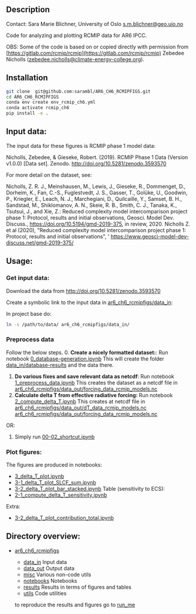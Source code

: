 ## Description
Contact: Sara Marie Blichner, University of Oslo [s.m.blichner@geo.uio.no](s.m.blichner@geo.uio.no)


Code for analyzing and plotting RCMIP data for AR6 IPCC. 


OBS: Some of the code is based on or copied directly with permission from [https://gitlab.com/rcmip/rcmip](https://gitlab.com/rcmip/rcmip) 
 Zebedee Nicholls ([zebedee.nicholls@climate-energy-college.org](zebedee.nicholls@climate-energy-college.org)). 


## Installation

```bash
git clone  git@github.com:sarambl/AR6_CH6_RCMIPFIGS.git
cd AR6_CH6_RCMIPFIGS
conda env create env_rcmip_ch6.yml
conda activate rcmip_ch6
pip install -e .
``` 

## Input data: 
The input data for these figures is RCMIP phase 1 model data:
 
Nicholls, Zebedee, & Gieseke, Robert. (2019). RCMIP Phase 1 Data (Version v1.0.0)
 [Data set]. Zenodo. http://doi.org/10.5281/zenodo.3593570

For more detail on the dataset, see:

Nicholls, Z. R. J., Meinshausen, M., Lewis, J., Gieseke, R., Dommenget, D., Dorheim, K., Fan, C.-S., Fuglestvedt, J. S., Gasser, T., Golüke, U., Goodwin, P., Kriegler, E., Leach, N. J., Marchegiani, D., Quilcaille, Y., Samset, B. H., Sandstad, M., Shiklomanov, A. N., Skeie, R. B., Smith, C. J., Tanaka, K., Tsutsui, J., and Xie, Z.: Reduced complexity model intercomparison project phase 1: Protocol, results and initial observations, Geosci. Model Dev. Discuss., https://doi.org/10.5194/gmd-2019-375, in review, 2020.
 Nicholls Z. et al (2020), "Reduced complexity model intercomparison project phase 1: Protocol, results and initial observations", '
 https://www.geosci-model-dev-discuss.net/gmd-2019-375/


## Usage:  

### Get input data:
Download the data from http://doi.org/10.5281/zenodo.3593570

Create a symbolic link to the input data in [ar6_ch6_rcmipfigs/data_in](./ar6_ch6_rcmipfigs/data_in):

In project base do:
```bash
ln -s /path/to/data/ ar6_ch6_rcmipfigs/data_in/
```            
  
### Preprocess data
Follow the below steps. 
0. **Create a nicely formatted dataset:**: 
Run notebook [0_database-generation.ipynb](./ar6_ch6_rcmipfigs/notebooks/0_database-generation.ipynb)
This will create the folder [data_in/database-results](./ar6_ch6_rcmipfigs/data_in/database-results) and the
data there. 
1. **Do various fixes and save relevant data as netcdf**: Run notebook 
[1_preprocess_data.ipynb](./ar6_ch6_rcmipfigs/notebooks/1_preprocess_data.ipynb)
This creates the dataset as a netcdf file in 
[ar6_ch6_rcmipfigs/data_out/forcing_data_rcmip_models.nc](ar6_ch6_rcmipfigs/data_out/forcing_data_rcmip_models.nc)
2. **Calculate delta T from effective radiative forcing:** Run notebook [2_compute_delta_T.ipynb](./ar6_ch6_rcmipfigs/notebooks/2_compute_delta_T.ipynb)
This creates at netcdf file in [ar6_ch6_rcmipfigs/data_out/dT_data_rcmip_models.nc](ar6_ch6_rcmipfigs/data_out/dT_data_rcmip_models.nc)
 [ar6_ch6_rcmipfigs/data_out/forcing_data_rcmip_models.nc](ar6_ch6_rcmipfigs/data_out/forcing_data_rcmip_models.nc)

OR: 

1. Simply run [00-02_shortcut.ipynb](./ar6_ch6_rcmipfigs/notebooks/00-02_shortcut.ipynb)

### Plot figures:
The figures are produced in notebooks:
- [3_delta_T_plot.ipynb](./ar6_ch6_rcmipfigs/notebooks/3_delta_T_plot.ipynb)
- [3-1_delta_T_plot_SLCF_sum.ipynb](./ar6_ch6_rcmipfigs/notebooks/3-1_delta_T_plot_SLCF_sum.ipynb)
- [3-2_delta_T_plot_bar_stacked.ipynb](./ar6_ch6_rcmipfigs/notebooks/3-2_delta_T_plot_bar_stacked.ipynb)
Table (sensitivity to ECS):
- [2-1_compute_delta_T_sensitivity.ipynb](./ar6_ch6_rcmipfigs/notebooks/2-1_compute_delta_T_sensitivity.ipynb)

Extra: 
- [3-2_delta_T_plot_contribution_total.ipynb](./ar6_ch6_rcmipfigs/notebooks/3-2_delta_T_plot_contribution_total.ipynb)


## Directory overview: 
 - [ar6_ch6_rcmipfigs](./ar6_ch6_rcmipfigs)
 
    - [data_in](./ar6_ch6_rcmipfigs/data_in) Input data
    - [data_out](./ar6_ch6_rcmipfigs/data_out) Output data
    - [misc](./ar6_ch6_rcmipfigs/misc) Various non-code utils
    - [notebooks](./ar6_ch6_rcmipfigs/data_out) Notebooks
    - [results](./ar6_ch6_rcmipfigs/results) Results in terms of figures and tables 
    - [utils](./ar6_ch6_rcmipfigs/utils) Code utilities  
    
    to reproduce the results and figures go to [run_me](./notebooks/run_me.ipynb)

